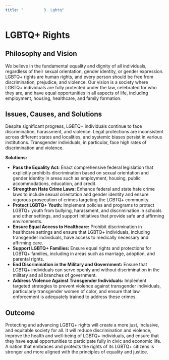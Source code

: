 ```yaml
---
title: "         3. Lgbtq"
---
```


# LGBTQ+ Rights

## Philosophy and Vision
We believe in the fundamental equality and dignity of all individuals, regardless of their sexual orientation, gender identity, or gender expression. LGBTQ+ rights are human rights, and every person should be free from discrimination, prejudice, and violence. Our vision is a society where LGBTQ+ individuals are fully protected under the law, celebrated for who they are, and have equal opportunities in all aspects of life, including employment, housing, healthcare, and family formation.

## Issues, Causes, and Solutions
Despite significant progress, LGBTQ+ individuals continue to face discrimination, harassment, and violence. Legal protections are inconsistent across different states and localities, and systemic biases persist in various institutions. Transgender individuals, in particular, face high rates of discrimination and violence.

**Solutions:**
- **Pass the Equality Act:** Enact comprehensive federal legislation that explicitly prohibits discrimination based on sexual orientation and gender identity in areas such as employment, housing, public accommodations, education, and credit.
- **Strengthen Hate Crime Laws:** Enhance federal and state hate crime laws to include sexual orientation and gender identity and ensure vigorous prosecution of crimes targeting the LGBTQ+ community.
- **Protect LGBTQ+ Youth:** Implement policies and programs to protect LGBTQ+ youth from bullying, harassment, and discrimination in schools and other settings, and support initiatives that provide safe and affirming environments.
- **Ensure Equal Access to Healthcare:** Prohibit discrimination in healthcare settings and ensure that LGBTQ+ individuals, including transgender individuals, have access to medically necessary and affirming care.
- **Support LGBTQ+ Families:** Ensure equal rights and protections for LGBTQ+ families, including in areas such as marriage, adoption, and parental rights.
- **End Discrimination in the Military and Government:** Ensure that LGBTQ+ individuals can serve openly and without discrimination in the military and all branches of government.
- **Address Violence Against Transgender Individuals:** Implement targeted strategies to prevent violence against transgender individuals, particularly transgender women of color, and ensure that law enforcement is adequately trained to address these crimes.

## Outcome
Protecting and advancing LGBTQ+ rights will create a more just, inclusive, and equitable society for all. It will reduce discrimination and violence, improve the health and well-being of LGBTQ+ individuals, and ensure that they have equal opportunities to participate fully in civic and economic life. A nation that embraces and protects the rights of its LGBTQ+ citizens is stronger and more aligned with the principles of equality and justice.

